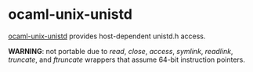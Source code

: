 ocaml-unix-unistd
================

[ocaml-unix-unistd](https://github.com/dsheets/ocaml-unix-unistd) provides
host-dependent unistd.h access.

**WARNING**: not portable due to *read*, *close*, *access*, *symlink*,
*readlink*, *truncate*, and *ftruncate* wrappers that assume 64-bit
instruction pointers.
